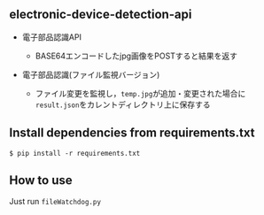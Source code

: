 ## electronic-device-detection-api
- 電子部品認識API
  - BASE64エンコードしたjpg画像をPOSTすると結果を返す

- 電子部品認識(ファイル監視バージョン)
  - ファイル変更を監視し，`temp.jpg`が追加・変更された場合に`result.json`をカレントディレクトリ上に保存する


## Install dependencies from requirements.txt
`$ pip install -r requirements.txt`

## How to use
Just run `fileWatchdog.py` 
